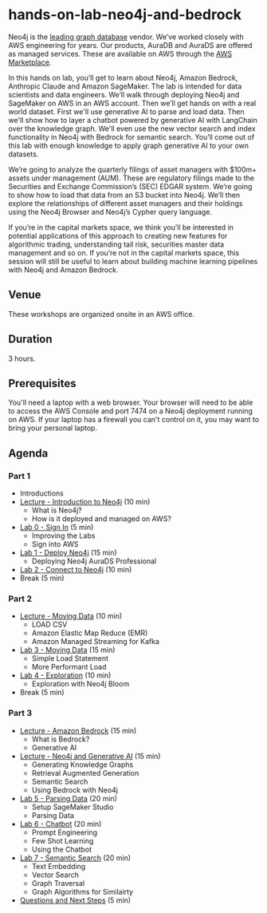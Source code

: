 # hands-on-lab-neo4j-and-bedrock
Neo4j is the [leading graph database](https://db-engines.com/en/ranking/graph+dbms) vendor.  We’ve worked closely with AWS engineering for years.  Our products, AuraDB and AuraDS are offered as managed services.  These are available on AWS through the [AWS Marketplace](https://aws.amazon.com/marketplace/seller-profile?id=23ec694a-d2af-4641-b4d3-b7201ab2f5f9).

In this hands on lab, you’ll get to learn about Neo4j, Amazon Bedrock, Anthropic Claude and Amazon SageMaker.  The lab is intended for data scientists and data engineers.  We’ll walk through deploying Neo4j and SageMaker on AWS in an AWS account.  Then we’ll get hands on with a real world dataset.  First we'll use generative AI to parse and load data.  Then we'll show how to layer a chatbot powered by generative AI with LangChain over the knowledge graph.  We'll even use the new vector search and index functionality in Neo4j with Bedrock for semantic search.  You’ll come out of this lab with enough knowledge to apply graph generative AI to your own datasets.

We’re going to analyze the quarterly filings of asset managers with $100m+ assets under management (AUM).  These are regulatory filings made to the Securities and Exchange Commission’s (SEC) EDGAR system.  We’re going to show how to load that data from an S3 bucket into Neo4j.  We’ll then explore the relationships of different asset managers and their holdings using the Neo4j Browser and Neo4j’s Cypher query language.

If you’re in the capital markets space, we think you’ll be interested in potential applications of this approach to creating new features for algorithmic trading, understanding tail risk, securities master data management and so on.  If you’re not in the capital markets space, this session will still be useful to learn about building machine learning pipelines with Neo4j and Amazon Bedrock.

## Venue
These workshops are organized onsite in an AWS office.

## Duration
3 hours.

## Prerequisites
You'll need a laptop with a web browser.  Your browser will need to be able to access the AWS Console and port 7474 on a Neo4j deployment running on AWS.  If your laptop has a firewall you can't control on it, you may want to bring your personal laptop.

## Agenda
### Part 1
* Introductions
* [Lecture - Introduction to Neo4j](https://docs.google.com/presentation/d/1-wrPfSdyx-5qvFKX29BvpN-K-uWAOYEqYzz6J4LA30U/edit?usp=sharing) (10 min)
    * What is Neo4j?
    * How is it deployed and managed on AWS?
* [Lab 0 - Sign In](Lab%200%20-%20Sign%20In) (5 min)
    * Improving the Labs
    * Sign into AWS
* [Lab 1 - Deploy Neo4j](Lab%201%20-%20Deploy%20Neo4j) (15 min)
    * Deploying Neo4j AuraDS Professional
* [Lab 2 - Connect to Neo4j](Lab%202%20-%20Connect%20to%20Neo4j/README.md) (10 min)
* Break (5 min)

### Part 2
* [Lecture - Moving Data](https://docs.google.com/presentation/d/1vVCqNHYs-hLcIhBiN3UbmUU8M76anrqG_NzphZKQuW8/edit?usp=sharing) (10 min)
    * LOAD CSV
    * Amazon Elastic Map Reduce (EMR)
    * Amazon Managed Streaming for Kafka
* [Lab 3 - Moving Data](Lab%203%20-%20Moving%20Data/README.md) (15 min)
    * Simple Load Statement
    * More Performant Load
* [Lab 4 - Exploration](Lab%204%20-%20Exploration/README.md) (10 min)
    * Exploration with Neo4j Bloom
* Break (5 min)

### Part 3
* [Lecture - Amazon Bedrock](https://docs.google.com/presentation/d/1s1iGIH9lBvVw2S32iZW-9gogFWT63Je-qw7Wz5YSKXw/edit?usp=sharing) (15 min)
    * What is Bedrock?
    * Generative AI
* [Lecture - Neo4j and Generative AI](https://docs.google.com/presentation/d/1DE2X8N3ufbEQPiyb2I5muOw0riC7wE9kW5iVe2QzR28/edit?usp=sharing) (15 min)
    * Generating Knowledge Graphs
    * Retrieval Augmented Generation
    * Semantic Search
    * Using Bedrock with Neo4j
* [Lab 5 - Parsing Data](Lab%205%20-%20Parsing%20Data/README.md) (20 min)
    * Setup SageMaker Studio
    * Parsing Data
* [Lab 6 - Chatbot](Lab%206%20-%20Chatbot/README.md) (20 min)
    * Prompt Engineering 
    * Few Shot Learning
    * Using the Chatbot
* [Lab 7 - Semantic Search](Lab%207%20-%20Semantic%20Search/README.md) (20 min)
    * Text Embedding
    * Vector Search
    * Graph Traversal
    * Graph Algorithms for Similairty
* [Questions and Next Steps](Questions%20and%20Next%20Steps.md) (5 min)
